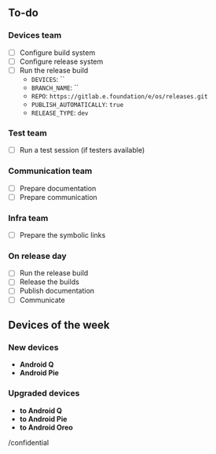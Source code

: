 <!-- If needed, you can edit the template at https://gitlab.e.foundation/e/os/releases/-/edit/master/.gitlab/issue_templates/device-weekly-release.md -->

## To-do

### Devices team

- [ ] Configure build system
- [ ] Configure release system
- [ ] Run the release build
    - `DEVICES`: ``
    - `BRANCH_NAME`: ``
    - `REPO`: `https://gitlab.e.foundation/e/os/releases.git`
    - `PUBLISH_AUTOMATICALLY`: `true`
    - `RELEASE_TYPE`: `dev`

### Test team

- [ ] Run a test session (if testers available)

### Communication team

- [ ] Prepare documentation
- [ ] Prepare communication

### Infra team

- [ ] Prepare the symbolic links

### On release day

- [ ] Run the release build
- [ ] Release the builds
- [ ] Publish documentation
- [ ] Communicate

## Devices of the week

### New devices

- **Android Q**
- **Android Pie**

### Upgraded devices

- **to Android Q**
- **to Android Pie**
- **to Android Oreo**

/confidential
